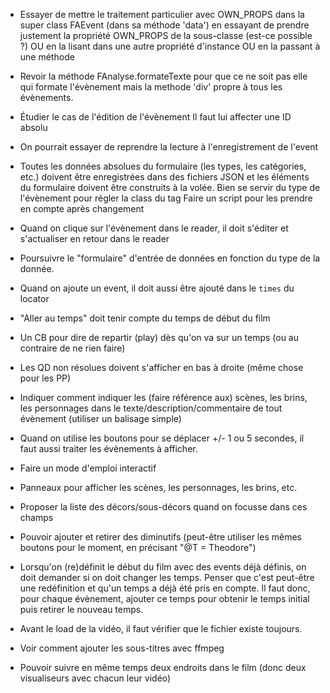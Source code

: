 * Essayer de mettre le traitement particulier avec OWN_PROPS dans la super class FAEvent (dans sa méthode 'data') en essayant de prendre justement la propriété OWN_PROPS de la sous-classe (est-ce possible ?) OU en la lisant dans une autre propriété d'instance OU en la passant à une méthode
* Revoir la méthode FAnalyse.formateTexte pour que ce ne soit pas elle qui formate l'évènement mais la methode 'div' propre à tous les évènements.
* Étudier le cas de l'édition de l'évènement
  Il faut lui affecter une ID absolu
* On pourrait essayer de reprendre la lecture à l'enregistrement de l'event
* Toutes les données absolues du formulaire (les types, les catégories, etc.) doivent être enregistrées dans des fichiers JSON et les éléments du formulaire doivent être construits à la volée.
  Bien se servir du type de l'évènement pour régler la class du tag
  Faire un script pour les prendre en compte après changement
* Quand on clique sur l'évènement dans le reader, il doit s'éditer et s'actualiser en retour dans le reader
* Poursuivre le "formulaire" d'entrée de données en fonction du type de la donnée.
* Quand on ajoute un event, il doit aussi être ajouté dans le `times` du locator
* "Aller au temps" doit tenir compte du temps de début du film
* Un CB pour dire de repartir (play) dès qu'on va sur un temps (ou au contraire de ne rien faire)
* Les QD non résolues doivent s'afficher en bas à droite (même chose pour les PP)
* Indiquer comment indiquer les (faire référence aux) scènes, les brins, les personnages dans le texte/description/commentaire de tout évènement (utiliser un balisage simple)
* Quand on utilise les boutons pour se déplacer +/- 1 ou 5 secondes, il faut aussi traiter les évènements à afficher.

* Faire un mode d'emploi interactif
* Panneaux pour afficher les scènes, les personnages, les brins, etc.
* Proposer la liste des décors/sous-décors quand on focusse dans ces champs
* Pouvoir ajouter et retirer des diminutifs (peut-être utiliser les mêmes boutons pour le moment, en précisant "@T = Theodore")
* Lorsqu'on (re)définit le début du film avec des events déjà définis, on doit demander si on doit changer les temps. Penser que c'est peut-être une redéfinition et qu'un temps a déjà été pris en compte. Il faut donc, pour chaque évènement, ajouter ce temps pour obtenir le temps initial puis retirer le nouveau temps.
* Avant le load de la vidéo, il faut vérifier que le fichier existe toujours.
* Voir comment ajouter les sous-titres avec ffmpeg
* Pouvoir suivre en même temps deux endroits dans le film (donc deux visualiseurs avec chacun leur vidéo)

